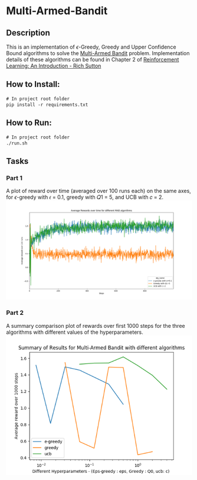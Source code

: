 # Multi-Armed-Bandit
## Description
This is an implementation of $\epsilon$-Greedy, Greedy and Upper Confidence Bound algorithms to solve the [Multi-Armed Bandit](https://en.wikipedia.org/wiki/Multi-armed_bandit) problem. Implementation details of these algorithms can be found in Chapter 2 of [Reinforcement Learning: An Introduction - Rich Sutton](http://incompleteideas.net/book/RLbook2018.pdf)
## How to Install:
```
# In project root folder
pip install -r requirements.txt
```
## How to Run:
```
# In project root folder
./run.sh
```
## Tasks
### Part 1
A plot of reward over time (averaged over 100 runs each) on the same axes, for $\epsilon$-greedy with 𝜖 = 0.1, greedy with 𝑄1 = 5, and UCB with 𝑐 = 2.
![Part1](plots/reward_over_time_part_1.png)
### Part 2
A summary comparison plot of rewards over first 1000 steps for the three algorithms with different values of the hyperparameters.
![Part2](plots/reward_over_time_part_2.png)